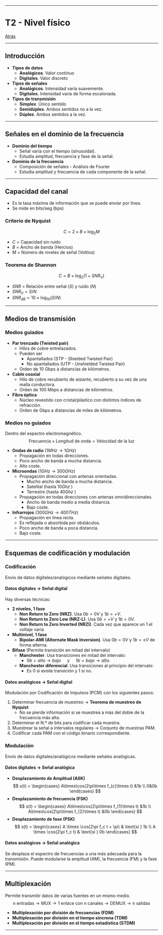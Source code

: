 
---
# T2 - Nivel físico

[Atrás](UNIOVI/3S1_Redes/README.md)

---
## Introducción

- **Tipos de datos**
	- **Analógicos**. Valor continuo
	- **Digitales**. Valor discreto
- **Tipos de señales**
	- **Analógicos**. Intensidad varía suavemente.
	- **Digitales**.  Intensidad varía de forma escalonada.
- **Tipos de transmisión**
	- **Simplex**. Único sentido
	- **Semidúplex**. Ambos sentidos no a la vez.
	- **Dúplex**. Ambos sentidos a la vez.

---
## Señales en el dominio de la frecuencia

- **Dominio del tiempo**
	- Señal varía con el tiempo (sinusoidal).
	- Estudia amplitud, frecuencia y fase de la señal.
- **Dominio de la frecuencia**
	- Composición de señales - Análisis de Fourier
	- Estudia amplitud y frecuencia de cada componente de la señal.

---
## Capacidad del canal

- Es la tasa máxima de información que se puede enviar por línea.
- Se mide en bits/seg (bps)
### Criterio de Nyquist
$$C = 2\times B\times \log_{2} M$$
- $C$ = Capacidad sin ruido
- $B$ = Ancho de banda (Hercios)
- $M$ = Número de niveles de señal (Voltios)
### Teorema de Shannon
$$C = B\times \log_{2}(1 + SNR_{V})$$
- $SNR$ = Relación entre señal ($S$) y ruido ($N$)
- $SNR_{V} = S/N$ 
- $SNR_{dB} = 10\times\log_{10}(S/N)$


---
## Medios de transmisión
### Medios guiados
- **Par trenzado (Twisted pair)**
	- Hilos de cobre entrelazados.
	- Pueden ser
		- Apantallados (STP - Shielded Twisted Pair)
		- No apantallados (UTP - Unshielded Twisted Pair)
	- Orden de 10 Gbps a distancias de kilómetros.
- **Cable coaxial**
	- Hilo de cobre recubierto de aislante, recubierto a su vez de una malla conductora.
	- Orden de 100 Mbps a distancias de kilómetros.
- **Fibra óptica**
	- Núcleo revestido con cristal/plástico con distintos índices de refracción.
	- Orden de Gbps a distancias de miles de kilómetros.
### Medios no guiados
Dentro del espectro electromagnético.
$$\text{Frecuencia} \times \text{Longitud de onda} = \text{Velocidad de la luz}$$
- **Ondas de radio** ($1MHz \to 1GHz$)
	- Propagación en todas direcciones.
	- Poco ancho de banda a mucha distancia.
	- Alto coste.
- **Microondas** ($1GHz \to 300GHz$)
	- Propagación direccional con antenas orientadas.
		- Mucho ancho de banda a mucha distancia.
		- Satelital (hasta $10Ghz$ )
		- Terrestre (hasta $40Ghz$ )
	- Propagación en todas direcciones con antenas omnidireccionales.
		- Ancho de banda medio a media distancia.
		- Bajo coste.
- **Infrarrojos** ($300GHz \to 400THz$)
	- Propagación en línea recta.
	- Es reflejada o absorbida por obstáculos.
	- Poco ancho de banda a poca distancia.
	- Bajo coste.

---
## Esquemas de codificación y modulación
### Codificación
Envío de datos digitales/analógicos mediante señales digitales.
#### Datos digitales -> Señal digital
Hay diversas técnicas:
- **2 niveles, 1 fase**
	- **Non Return to Zero (NRZ)**. Usa $0b = 0V$ y $1b = +V$.
	- **Non Return to Zero Low (NRZ-L)**. Usa $0b = +V$ y $1b = 0V$.
	- **Non Return to Zero Inverted (NRZI)**. Cada vez que aparece un 1 el voltaje varía
- **Multinivel, 1 fase**
	- **Bipolar-AMI (Alternate Mask Inversion)**. Usa $0b = 0V$ y $1b = \pm V$ de forma alterna.
- **Bifase** (Permite transición en mitad del intervalo)
	- **Manchester**. Usa transiciones en mitad del intervalo:
		- $0b = alto \to bajo\quad$ y $\quad1b = bajo \to alto$.
	- **Manchester diferencial**.  Usa transiciones al principio del intervalo:
		- Es $0$ si existe transición y $1$ si no.
#### Datos analógicos -> Señal digital
Modulación por Codificación de Impulsos (PCM) con los siguientes pasos:
1. Determinar frecuencia de muestreo -> **Teorema de muestreo de Nyquist**
	- No se pierde información si se muestrea a más del doble de la frecuencia más alta.
2. Determinar el N.º de bits para codificar cada muestra.
3. Muestrear la señal a intervalos regulares -> Conjunto de muestras PAM.
4. Codificar cada PAM con el código binario correspondiente.
### Modulación
Envío de datos digitales/analógicos mediante señales analógicas.
#### Datos digitales -> Señal analógica
- **Desplazamiento de Amplitud (ASK)**
$$
s(t) =
\begin{cases}
A\times\cos(2\pi\times f_{c}\times t) &1b \\
0&0b
\end{cases}
$$
- **Desplazamiento de frecuencia (FSK)**
$$
s(t) =
\begin{cases} A\times\cos(2\pi\times f_{1}\times t) &1b \\
A\times\cos(2\pi\times f_{2}\times t) &0b
\end{cases}
$$
- **Desplazamiento de fase (PSK)**
$$ 
s(t) = 
\begin{cases} 
A \times \cos(2\pi f_c t + \pi) & \text{si } 1b \\ 
A \times \cos(2\pi f_c t) & \text{si } 0b 
\end{cases}
$$
#### Datos analógicos -> Señal analógica
Se desplaza el espectro de frecuencias a una más adecuada para la transmisión.
Puede modularse la amplitud (AM), la frecuencia (FM)  y la fase (PM).

---
## Multiplexación
Permite transmitir datos de varias fuentes en un mismo medio.
$$\text{n entradas} \to \text{MUX} \to \text{1 enlace con n canales} \to \text{DEMUX} \to \text{n salidas}$$
- **Multiplexación por división de frecuencias (FDM)**
- **Multiplexación por división en el tiempo síncrona (TDM)**
- **Multiplexación por división en el tiempo estadística (STDM)**

---
